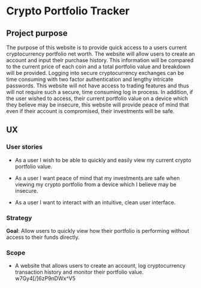# Crypto Portfolio Tracker

## Project purpose 
The purpose of this website is to provide quick access to a users current cryptocurrency portfolio net worth.
The website will allow users to create an account and input their purchase history. This information will be compared to the current price of each coin and a total portfolio value and breakdown will be provided. Logging into secure cryptocurrency exchanges can be time consuming with two factor authentication and lengthy intricate passwords. This website will not have access to trading features and thus will not require such a secure, time consuming log in process. In addition, if the user wished to access, their current portfolio value on a device which they believe may be insecure, this website will provide peace of mind that even if their account is compromised, their investments will be safe.

## UX

### User stories
* As a user I wish to be able to quickly and easily view my current crypto portfolio value.

* As a user I want peace of mind that my investments are safe when viewing my crypto portfolio from a device which I believe may be insecure.

* As a user I want to interact with an intuitive, clean user interface.


### Strategy
__Goal__: Allow users to quickly view how their portfolio is performing without access to their funds directly.


### Scope
* A website that allows users to create an account, log cryptocurrency transaction history and monitor their portfolio value. w7Gy4[/]6zP9nDWx^V5
